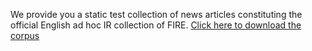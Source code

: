 We provide you a static test collection of news articles constituting the official English ad hoc IR collection of FIRE.
[Click here to download the corpus](http://fire.irsi.res.in/fire/static/data)

